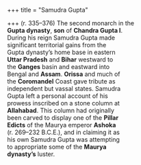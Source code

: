 +++
title = "Samudra Gupta"

+++
(r. 335–376) The second monarch in the  
**Gupta dynasty**, **son** of **Chandra Gupta I**.  
During his reign Samudra Gupta made  
significant territorial gains from the  
Gupta dynasty’s home base in eastern  
**Uttar Pradesh** and **Bihar** westward to  
the **Ganges** basin and eastward into  
Bengal and **Assam**. **Orissa** and much of  
the **Coromandel** Coast gave tribute as  
independent but vassal states. Samudra  
Gupta left a personal account of his  
prowess inscribed on a stone column at  
**Allahabad**. This column had originally  
been carved to display one of the **Pillar**  
**Edicts** of the Maurya emperor **Ashoka**  
(r. 269–232 B.C.E.), and in claiming it as  
his own Samudra Gupta was attempting  
to appropriate some of the **Maurya**  
**dynasty’s** luster.